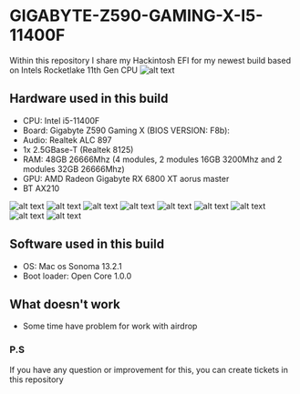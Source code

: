 # GIGABYTE-Z590-GAMING-X-I5-11400F
Within this repository I share my Hackintosh EFI for my newest build based on Intels Rocketlake 11th Gen CPU
![alt text](https://github.com/denisukvadim/gigabyte-z590-gaming-x/blob/main/images/04.jpg?raw=true?raw=true)

## Hardware used in this build #
- CPU: Intel i5-11400F
- Board: Gigabyte Z590 Gaming X (BIOS VERSION: F8b):
- Audio: Realtek ALC 897
- 1x 2.5GBase-T (Realtek 8125)
- RAM: 48GB 26666Mhz (4 modules, 2 modules 16GB 3200Mhz and 2 modules 32GB 26666Mhz)
- GPU: AMD Radeon Gigabyte RX 6800 XT aorus master
- BT AX210

![alt text](https://github.com/denisukvadim/gigabyte-z590-gaming-x/blob/main/images/12.png?raw=true?raw=true)
![alt text](https://github.com/denisukvadim/gigabyte-z590-gaming-x/blob/main/images/20.jpg?raw=true?raw=true)
![alt text](https://github.com/denisukvadim/gigabyte-z590-gaming-x/blob/main/images/06.jpg?raw=true?raw=true)
![alt text](https://github.com/denisukvadim/gigabyte-z590-gaming-x/blob/main/images/02.jpg?raw=true?raw=true)
![alt text](https://github.com/denisukvadim/gigabyte-z590-gaming-x/blob/main/images/03.jpg?raw=true?raw=true)
![alt text](https://github.com/denisukvadim/gigabyte-z590-gaming-x/blob/main/images/05.jpg?raw=true?raw=true)
![alt text](https://github.com/denisukvadim/gigabyte-z590-gaming-x/blob/main/images/07.jpg?raw=true?raw=true)
![alt text](https://github.com/denisukvadim/gigabyte-z590-gaming-x/blob/main/images/08.jpg?raw=true?raw=true)
![alt text](https://github.com/denisukvadim/gigabyte-z590-gaming-x/blob/main/images/09.jpg?raw=true?raw=true)

## Software used in this build #
- OS: Mac os Sonoma 13.2.1
- Boot loader: Open Core 1.0.0

## What doesn't work
- Some time have problem for work with airdrop

### P.S
If you have any question or improvement for this, you can create tickets in this repository
